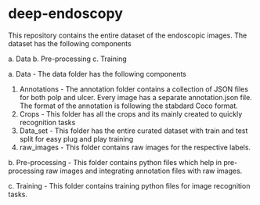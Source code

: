 # deep-endoscopy

This repository contains the entire dataset of the endoscopic images. The dataset has the following components

a. Data
b. Pre-processing
c. Training


a. Data - The data folder has the following components

1. Annotations - The annotation folder contains a collection of JSON files for both polp and ulcer. Every image has a separate annotation.json file. The format of the annotation is following the stabdard Coco format.
2. Crops - This folder has all the crops and its mainly created to quickly recognition tasks
3. Data_set - This folder has the entire curated dataset with train and test split for easy plug and play training
4. raw_images - This folder contains raw images for the respective labels.


b. Pre-processing - This folder contains python files which help in pre-processing raw images and integrating annotation files with raw images.

c. Training - This folder contains training python files for image recognition tasks.
